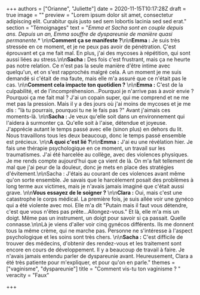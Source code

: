 +++
authors = ["Orianne", "Juliette"]
date = 2020-11-15T10:17:28Z
draft = true
image = ""
preview = "Lorem ipsum dolor sit amet, consectetur adipiscing elit. Curabitur quis justo sed sem lobortis lacinia sed sed erat."
section = "Témoignages"
text = "**Emma et Sacha sont en couple depuis ans. Depuis un an, Emma souffre de dyspareunie* de manière quasi permanente.** \n\n**Comment ça se manifeste ?**\n\n**Emma :** Je suis très stressée en ce moment, et je ne peux pas avoir de pénétration. Ç'est éprouvant et ça me fait mal. En plus, j'ai des mycoses à répétition, qui sont aussi liées au stress.\n\n**Sacha :** Des fois c'est frustrant, mais ça ne heurte pas notre relation. Ce n'est pas la seule manière d'être intime avec quelqu'un, et on s'est rapprochés malgré cela. A un moment je me suis demandé si c'était de ma faute, mais elle m'a assuré que ce n'était pas le cas. \n\n**Comment cela impacte ton quotidien ?** \n\n**Emma :** C'est de la culpabilité, et de l'incompréhension...Pourquoi je n'arrive pas à avoir envie ? Pourquoi ça me fait mal ? J'ai un copain super, qui me comprend et ne me met pas la pression. Mais il y a des jours où j'ai moins de mycoses et je me dis : \"là tu pourrais, pourquoi tu ne le fais pas ?\" Avant j'aimais ces moments-là. \n\n**Sacha :** Je veux qu'elle soit dans un environnement qui l'aidera à surmonter ça. Qu'elle soit à l'aise, détendue et joyeuse. J'apprécie autant le temps passé avec elle (sinon plus) en dehors du lit. Nous travaillons tous les deux beaucoup, donc le temps passé ensemble est précieux. \n\n**A quoi c'est lié ?**\n\n**Emma :** J'ai eu une révélation hier. Je fais une thérapie psychologique en ce moment, un travail sur les traumatismes. J'ai été harcelée au collège, avec des violences physiques. Je me rends compte aujourd'hui que ça vient de là. On m'a fait tellement de mal que j'ai peur de la douleur, donc je mets en place des stratégies d'évitement.\n\nSacha : J'étais au courant de ces violences avant même qu'on sorte ensemble. Je savais que le harcèlement posait des problèmes à long terme aux victimes, mais je n'avais jamais imaginé que c'était aussi grave. \n\n**Vous essayez de le soigner ?** \n\n**Clara :** Oui, mais c'est une catastrophe le corps médical. La première fois, je suis allée voir une gynéco qui a été violente avec moi. Elle m'a dit \"Putain mais il faut vous détendre, c'est que vous n'êtes pas prête...Allongez-vous.\" Et là, elle m'a mis un doigt. Même pas un instrument, un doigt pour savoir si ça passait. Quelle connasse.\n\nLà je viens d'aller voir cinq gynécos différents. Ils me donnent tous la même crème, qui ne marche pas. Personne ne s'intéresse à l'aspect psychologique et les soins sont très chers. \n\n**Sacha :** C'est difficile de trouver des médecins, d'obtenir des rendez-vous et les traitement sont encore en cours de développement. Il y a beaucoup de travail à faire. Je n'avais jamais entendu parler de dyspareunie avant. Heureusement, Clara a été très patiente pour m'expliquer, et pour qu'on en parle."
themes = ["vaginisme", "dyspareunie"]
title = "Comment vis-tu ton vaginisme ? "
veracity = "Faux"

+++
